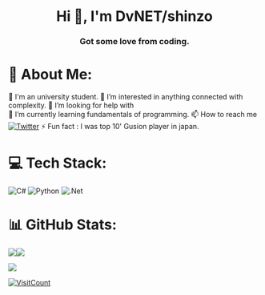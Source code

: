 <!---
This is a ✨ special ✨ repository because its `README.md` (this file) appears on my GitHub profile.
--->
<h1 align="center">Hi 👋, I'm DvNET/shinzo</h1>
<h3 align="center">Got some love from coding.</h3>

# 💫 About Me:
🔭 I'm an university student.
👀 I’m interested in anything connected with complexity.
🤝 I’m looking for help with<br>🌱 I’m currently learning fundamentals of programming.
📫 How to reach me [![Twitter](https://img.shields.io/badge/Twitter-%231DA1F2.svg?logo=Twitter&logoColor=white)](https://twitter.com/PahasaraDv) 
⚡ Fun fact : I was top 10' Gusion player in japan.

# 💻 Tech Stack:
![C#](https://img.shields.io/badge/c%23-%23239120.svg?style=flat&logo=c-sharp&logoColor=white) ![Python](https://img.shields.io/badge/python-3670A0?style=flat&logo=python&logoColor=ffdd54) ![.Net](https://img.shields.io/badge/.NET-5C2D91?style=flat&logo=.net&logoColor=white) 

# 📊 GitHub Stats:
![](https://github-readme-stats.vercel.app/api?username=Pahasara&theme=midnight-purple&hide_border=true&include_all_commits=false&count_private=false)![](https://github-readme-stats.vercel.app/api/top-langs/?username=Pahasara&theme=midnight-purple&hide_border=true&include_all_commits=false&count_private=false&layout=compact)

![](https://github-readme-streak-stats.herokuapp.com/?user=Pahasara&theme=midnight-purple&hide_border=true)

[![VisitCount](https://visitcount.itsvg.in/api?id=Pahasara&icon=0&color=0)](https://visitcount.itsvg.in)
<!-- Proudly created with GPRM ( https://gprm.itsvg.in ) -->
